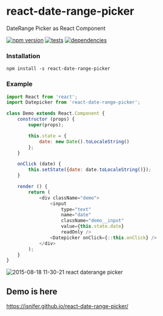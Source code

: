 # react-date-range-picker
DateRange Picker as React Component

[![npm version](https://img.shields.io/npm/v/react-date-range-picker.svg?style=flat-square)](https://www.npmjs.com/package/react-date-range-picker)
[![tests](https://travis-ci.org/isnifer/react-date-range-picker.svg?branch=master)](https://travis-ci.org/isnifer/react-date-range-picker)
[![dependencies](http://img.shields.io/david/isnifer/react-date-range-picker.svg?style=flat-square)](https://david-dm.org/isnifer/react-date-range-picker)
### Installation
`npm install -s react-date-range-picker`

### Example
```js
import React from 'react';
import Datepicker from 'react-date-range-picker';

class Demo extends React.Component {
    constructor (props) {
        super(props);

        this.state = {
            date: new Date().toLocaleString()
        };
    }

    onClick (date) {
        this.setState({date: date.toLocaleString()});
    }

    render () {
        return (
            <div className="demo">
                <input
                    type="text"
                    name="date"
                    className="demo__input"
                    value={this.state.date}
                    readOnly />
                <Datepicker onClick={::this.onClick} />
            </div>
        );
    }
}
```

![2015-08-18 11-30-21 react daterange picker](https://cloud.githubusercontent.com/assets/1788245/9325674/bc1df256-459c-11e5-9bb4-5d113eef9e8e.png)

## Demo is here
https://isnifer.github.io/react-date-range-picker/
